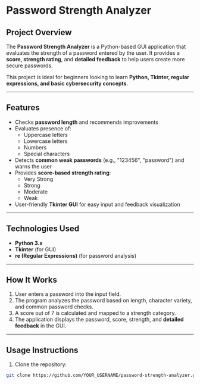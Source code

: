 # Password Strength Analyzer

## Project Overview
The **Password Strength Analyzer** is a Python-based GUI application that evaluates the strength of a password entered by the user. It provides a **score, strength rating**, and **detailed feedback** to help users create more secure passwords.  

This project is ideal for beginners looking to learn **Python, Tkinter, regular expressions, and basic cybersecurity concepts**.

---

## Features
- Checks **password length** and recommends improvements
- Evaluates presence of:
  - Uppercase letters
  - Lowercase letters
  - Numbers
  - Special characters
- Detects **common weak passwords** (e.g., "123456", "password") and warns the user
- Provides **score-based strength rating**:
  - Very Strong
  - Strong
  - Moderate
  - Weak
- User-friendly **Tkinter GUI** for easy input and feedback visualization

---

## Technologies Used
- **Python 3.x**
- **Tkinter** (for GUI)
- **re (Regular Expressions)** (for password analysis)

---

## How It Works
1. User enters a password into the input field.
2. The program analyzes the password based on length, character variety, and common password checks.
3. A score out of 7 is calculated and mapped to a strength category.
4. The application displays the password, score, strength, and **detailed feedback** in the GUI.

---

## Usage Instructions

1. Clone the repository:
```bash
git clone https://github.com/YOUR_USERNAME/password-strength-analyzer.git
